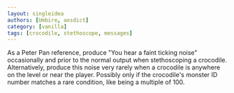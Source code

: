 ```yaml
---
layout: singleidea
authors: [Umbire, aosdict]
category: [vanilla]
tags: [crocodile, stethoscope, messages]
---
```

As a Peter Pan reference, produce "You hear a faint ticking noise" occasionally
and prior to the normal output when stethoscoping a crocodile. Alternatively,
produce this noise very rarely when a crocodile is anywhere on the level or near
the player. Possibly only if the crocodile's monster ID number matches a rare
condition, like being a multiple of 100.
